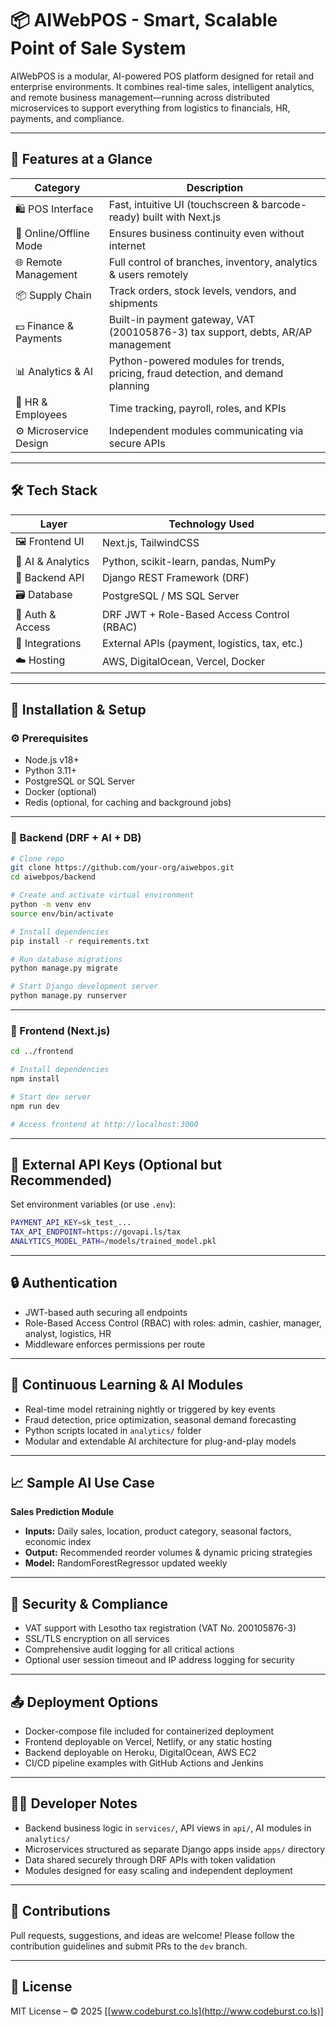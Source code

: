 

# 📦 AIWebPOS - Smart, Scalable Point of Sale System

AIWebPOS is a modular, AI-powered POS platform designed for retail and enterprise environments. It combines real-time sales, intelligent analytics, and remote business management—running across distributed microservices to support everything from logistics to financials, HR, payments, and compliance.

---

## 📌 Features at a Glance

| Category               | Description                                                                      |
| ---------------------- | -------------------------------------------------------------------------------- |
| 🛍️ POS Interface      | Fast, intuitive UI (touchscreen & barcode-ready) built with Next.js              |
| 🔄 Online/Offline Mode | Ensures business continuity even without internet                                |
| 🌐 Remote Management   | Full control of branches, inventory, analytics & users remotely                  |
| 📦 Supply Chain        | Track orders, stock levels, vendors, and shipments                               |
| 💵 Finance & Payments  | Built-in payment gateway, VAT (200105876-3) tax support, debts, AR/AP management |
| 📊 Analytics & AI      | Python-powered modules for trends, pricing, fraud detection, and demand planning |
| 👥 HR & Employees      | Time tracking, payroll, roles, and KPIs                                          |
| ⚙️ Microservice Design | Independent modules communicating via secure APIs                                |

---

## 🛠️ Tech Stack

| Layer             | Technology Used                               |
| ----------------- | --------------------------------------------- |
| 🖼️ Frontend UI   | Next.js, TailwindCSS                          |
| 🧠 AI & Analytics | Python, scikit-learn, pandas, NumPy           |
| 🔌 Backend API    | Django REST Framework (DRF)                   |
| 🗃️ Database      | PostgreSQL / MS SQL Server                    |
| 🔐 Auth & Access  | DRF JWT + Role-Based Access Control (RBAC)    |
| 📡 Integrations   | External APIs (payment, logistics, tax, etc.) |
| ☁️ Hosting        | AWS, DigitalOcean, Vercel, Docker             |

---

## 🧪 Installation & Setup

### ⚙️ Prerequisites

* Node.js v18+
* Python 3.11+
* PostgreSQL or SQL Server
* Docker (optional)
* Redis (optional, for caching and background jobs)

---

### 🔧 Backend (DRF + AI + DB)

```bash
# Clone repo
git clone https://github.com/your-org/aiwebpos.git
cd aiwebpos/backend

# Create and activate virtual environment
python -m venv env
source env/bin/activate

# Install dependencies
pip install -r requirements.txt

# Run database migrations
python manage.py migrate

# Start Django development server
python manage.py runserver
```

---

### 🎯 Frontend (Next.js)

```bash
cd ../frontend

# Install dependencies
npm install

# Start dev server
npm run dev

# Access frontend at http://localhost:3000
```

---

## 📡 External API Keys (Optional but Recommended)

Set environment variables (or use `.env`):

```bash
PAYMENT_API_KEY=sk_test_...
TAX_API_ENDPOINT=https://govapi.ls/tax
ANALYTICS_MODEL_PATH=/models/trained_model.pkl
```

---

## 🔒 Authentication

* JWT-based auth securing all endpoints
* Role-Based Access Control (RBAC) with roles: admin, cashier, manager, analyst, logistics, HR
* Middleware enforces permissions per route

---

## 🔄 Continuous Learning & AI Modules

* Real-time model retraining nightly or triggered by key events
* Fraud detection, price optimization, seasonal demand forecasting
* Python scripts located in `analytics/` folder
* Modular and extendable AI architecture for plug-and-play models

---

## 📈 Sample AI Use Case

**Sales Prediction Module**

* **Inputs:** Daily sales, location, product category, seasonal factors, economic index
* **Output:** Recommended reorder volumes & dynamic pricing strategies
* **Model:** RandomForestRegressor updated weekly

---

## 🔐 Security & Compliance

* VAT support with Lesotho tax registration (VAT No. 200105876-3)
* SSL/TLS encryption on all services
* Comprehensive audit logging for all critical actions
* Optional user session timeout and IP address logging for security

---

## 📤 Deployment Options

* Docker-compose file included for containerized deployment
* Frontend deployable on Vercel, Netlify, or any static hosting
* Backend deployable on Heroku, DigitalOcean, AWS EC2
* CI/CD pipeline examples with GitHub Actions and Jenkins

---

## 👨‍💻 Developer Notes

* Backend business logic in `services/`, API views in `api/`, AI modules in `analytics/`
* Microservices structured as separate Django apps inside `apps/` directory
* Data shared securely through DRF APIs with token validation
* Modules designed for easy scaling and independent deployment

---

## 🤝 Contributions

Pull requests, suggestions, and ideas are welcome!
Please follow the contribution guidelines and submit PRs to the `dev` branch.

---

## 📄 License

MIT License – © 2025 \[[www.codeburst.co.ls](http://www.codeburst.co.ls)]


